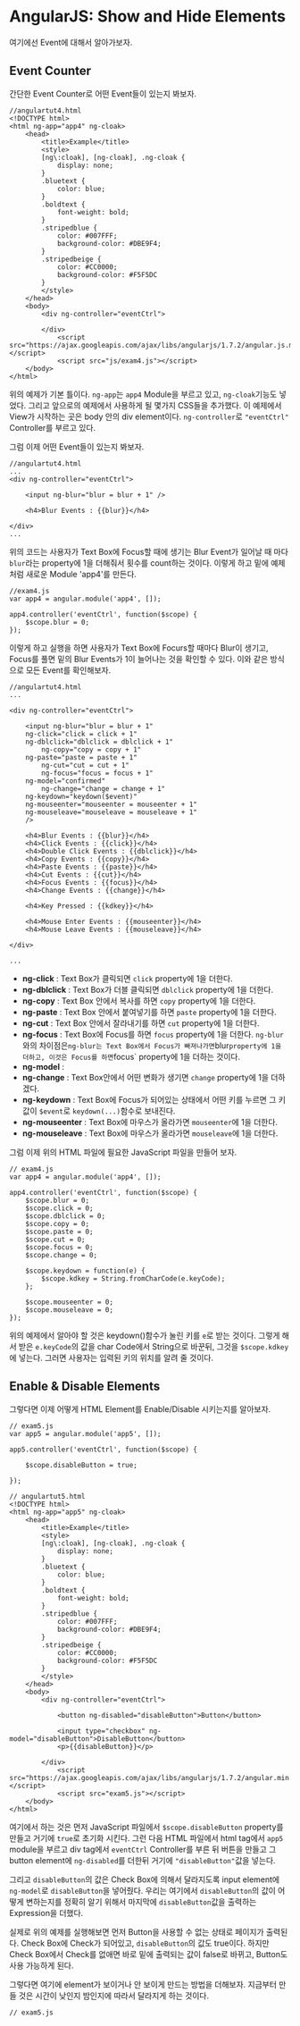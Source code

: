 AngularJS: Show and Hide Elements
===================================
여기에선 Event에 대해서 알아가보자.  

Event Counter
--------------
간단한 Event Counter로 어떤 Event들이 있는지 봐보자.  
  
~~~
//angulartut4.html
<!DOCTYPE html>
<html ng-app="app4" ng-cloak>
	<head>
		<title>Example</title>
		<style>
		[ng\:cloak], [ng-cloak], .ng-cloak {
			display: none;
		}
		.bluetext {
			color: blue;
		}
		.boldtext {
			font-weight: bold;
		}
		.stripedblue {
			color: #007FFF;
			background-color: #DBE9F4;
		}
		.stripedbeige {
			color: #CC0000;
			background-color: #F5F5DC
		}
		</style>
	</head>
	<body>
		<div ng-controller="eventCtrl">

		</div>
			<script src="https://ajax.googleapis.com/ajax/libs/angularjs/1.7.2/angular.js.min"></script>
			<script src="js/exam4.js"></script>
	</body>
</html>
~~~
위의 예제가 기본 틀이다. `ng-app`는 `app4` Module을 부르고 있고, `ng-cloak`기능도 넣었다. 그리고 앞으로의 예제에서 사용하게 될 몇가지 CSS들을 추가했다. 이 예제에서 View가 시작하는 곳은 body 안의 div element이다. `ng-controller`로 `"eventCtrl"` Controller를 부르고 있다.  
  
그럼 이제 어떤 Event들이 있는지 봐보자.  
  
~~~
//angulartut4.html
...
<div ng-controller="eventCtrl">

	<input ng-blur="blur = blur + 1" />

	<h4>Blur Events : {{blur}}</h4>

</div>
...
~~~
위의 코드는 사용자가 Text Box에 Focus할 때에 생기는 Blur Event가 일어날 때 마다 `blur`라는 property에 1을 더해줘서 횟수를 count하는 것이다. 이렇게 하고 밑에 예제처럼 새로운 Module 'app4'를 만든다.  
  
~~~
//exam4.js
var app4 = angular.module('app4', []);

app4.controller('eventCtrl', function($scope) {
	$scope.blur = 0;
});
~~~
이렇게 하고 실행을 하면 사용자가 Text Box에 Focurs할 때마다 Blur이 생기고, Focus를 풀면 밑의 Blur Events가 1이 늘어나는 것을 확인할 수 있다. 이와 같은 방식으로 모든 Event를 확인해보자.  
  
~~~
//angulartut4.html
...

<div ng-controller="eventCtrl">
		
	<input ng-blur="blur = blur + 1" 
	ng-click="click = click + 1"
 	ng-dblclick="dblclick = dblclick + 1"
      	ng-copy="copy = copy + 1"
	ng-paste="paste = paste + 1"
    	ng-cut="cut = cut + 1"
       	ng-focus="focus = focus + 1"
	ng-model="confirmed"
     	ng-change="change = change + 1"
	ng-keydown="keydown($event)"
  	ng-mouseenter="mouseenter = mouseenter + 1"
 	ng-mouseleave="mouseleave = mouseleave + 1"
	/>
			
	<h4>Blur Events : {{blur}}</h4>
	<h4>Click Events : {{click}}</h4>
	<h4>Double Click Events : {{dblclick}}</h4>
	<h4>Copy Events : {{copy}}</h4>
	<h4>Paste Events : {{paste}}</h4>
	<h4>Cut Events : {{cut}}</h4>
	<h4>Focus Events : {{focus}}</h4>
	<h4>Change Events : {{change}}</h4>

	<h4>Key Pressed : {{kdkey}}</h4>
			
	<h4>Mouse Enter Events : {{mouseenter}}</h4>
	<h4>Mouse Leave Events : {{mouseleave}}</h4>

</div>

...
~~~
* **ng-click** : Text Box가 클릭되면 `click` property에 1을 더한다.  
* **ng-dblclick** : Text Box가 더블 클릭되면 `dblclick` property에 1을 더한다.
* **ng-copy** : Text Box 안에서 복사를 하면 `copy` property에 1을 더한다.
* **ng-paste** : Text Box 안에서 붙여넣기를 하면 `paste` property에 1을 더한다.
* **ng-cut** : Text Box 안에서 잘라내기를 하면 `cut` property에 1을 더한다.
* **ng-focus** : Text Box에 Focus를 하면 `focus` property에 1을 더한다. `ng-blur`와의 차이점은` ng-blur는 Text Box에서 Focus가 빠져나가면 `blur` property에 1을 더하고, 이것은 Focus를 하면 `focus` property에 1을 더하는 것이다.
* **ng-model** : 
* **ng-change** : Text Box안에서 어떤 변화가 생기면 `change` property에 1을 더하겠다.
* **ng-keydown** : Text Box에 Focus가 되어있는 상태에서 어떤 키를 누르면 그 키값이 `$event`로 `keydown(...)`함수로 보내진다.
* **ng-mouseenter** : Text Box에 마우스가 올라가면 `mouseenter`에 1을 더한다.
* **ng-mouseleave** : Text Box에 마우스가 올라가면 `mouseleave`에 1을 더한다.  
  
  
그럼 이제 위의 HTML 파일에 필요한 JavaScript 파일을 만들어 보자.  
  
~~~
// exam4.js
var app4 = angular.module('app4', []);

app4.controller('eventCtrl', function($scope) {
	$scope.blur = 0;
	$scope.click = 0;
	$scope.dblclick = 0;
	$scope.copy = 0;
	$scope.paste = 0;
	$scope.cut = 0;
	$scope.focus = 0;
	$scope.change = 0;

	$scope.keydown = function(e) {
		$scope.kdkey = String.fromCharCode(e.keyCode);
	};

	$scope.mouseenter = 0;
	$scope.mouseleave = 0;
});
~~~
위의 예제에서 알아야 할 것은 keydown()함수가 눌린 키를 `e`로 받는 것이다. 그렇게 해서 받은 `e.keyCode`의 값을 char Code에서 String으로 바꾼뒤, 그것을 `$scope.kdkey`에 넣는다. 그러면 사용자는 입력된 키의 위치를 알려 줄 것이다.



Enable & Disable Elements
--------------------------
그렇다면 이제 어떻게 HTML Element를 Enable/Disable 시키는지를 알아보자.   
  
~~~
// exam5.js
var app5 = angular.module('app5', []);

app5.controller('eventCtrl', function($scope) {
	
	$scope.disableButton = true;

});
~~~

~~~
// angulartut5.html
<!DOCTYPE html>
<html ng-app="app5" ng-cloak>
	<head>
		<title>Example</title>
		<style>
		[ng\:cloak], [ng-cloak], .ng-cloak {
			display: none;
		}
		.bluetext {
			color: blue;
		}
		.boldtext {
			font-weight: bold;
		}
		.stripedblue {
			color: #007FFF;
			background-color: #DBE9F4;
		}
		.stripedbeige {
			color: #CC0000;
			background-color: #F5F5DC
		}
		</style>
	</head>
	<body>
		<div ng-controller="eventCtrl">
		
			<button ng-disabled="disableButton">Button</button>

			<input type="checkbox" ng-model="disableButton">DisableButton</button>
			<p>{{disableButton}}</p>

		</div>
			<script src="https://ajax.googleapis.com/ajax/libs/angularjs/1.7.2/angular.min.js"></script>
			<script src="exam5.js"></script>
	</body>
</html>
~~~
여기에서 하는 것은 먼저 JavaScript 파일에서 `$scope.disableButton` property를 만들고 거기에 `true`로 초기화 시킨다. 그런 다음 HTML 파일에서 html tag에서 `app5` module을 부르고 div tag에서 `eventCtrl` Controller를 부른 뒤 버튼을 만들고 그 button element에 `ng-disabled`를 더한뒤 거기에 `"disableButton"`값을 넣는다.  
  
그리고 `disableButton`의 값은 Check Box에 의해서 달라지도록 input element에 `ng-model`로 `disableButton`을 넣어줬다. 우리는 여기에서 `disableButton`의 값이 어떻게 변하는지를 정확히 알기 위해서 마지막에 `disableButton`값을 출력하는 Expression을 더했다.  
  
실제로 위의 예제를 실행해보면 먼저 Button을 사용할 수 없는 상태로 페이지가 출력된다. Check Box에 Check가 되어있고, `disableButton`의 값도 true이다. 하지만 Check Box에서 Check를 없애면 바로 밑에 출력되는 값이 false로 바뀌고, Button도 사용 가능하게 된다.

그렇다면 여기에 element가 보이거나 안 보이게 만드는 방법을 더해보자. 지금부터 만들 것은 시간이 낮인지 밤인지에 따라서 달라지게 하는 것이다.  
  
~~~
// exam5.js

~~~











